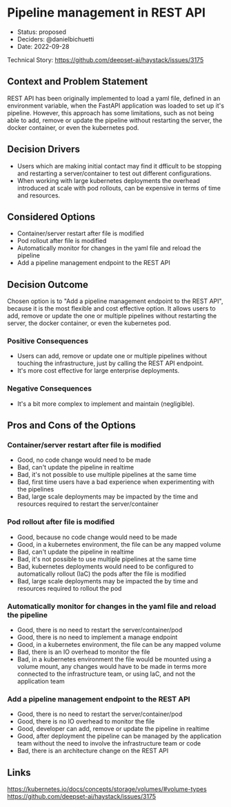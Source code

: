 # Pipeline management in REST API

* Status: proposed <!-- optional -->
* Deciders: @danielbichuetti <!-- optional -->
* Date: 2022-09-28 <!-- optional -->

Technical Story: <https://github.com/deepset-ai/haystack/issues/3175> <!-- optional -->

## Context and Problem Statement

REST API has been originally implemented to load a yaml file, defined in an environment variable, when the FastAPI application was loaded to set up it's pipeline. However, this approach has some limitations, such as not being able to add, remove or update the pipeline without restarting the server, the docker container, or even the kubernetes pod.

## Decision Drivers <!-- optional -->

* Users which are making initial contact may find it dfficult to be stopping and restarting a server/container to test out different configurations.
* When working with large kubernetes deployments the overhead introduced at scale with pod rollouts, can be expensive in terms of time and resources.

## Considered Options

* Container/server restart after file is modified
* Pod rollout after file is modified
* Automatically monitor for changes in the yaml file and reload the pipeline
* Add a pipeline management endpoint to the REST API


## Decision Outcome

Chosen option is to "Add a pipeline management endpoint to the REST API", because it is the most flexible and cost effective option. It allows users to add, remove or update the one or multiple pipelines without restarting the server, the docker container, or even the kubernetes pod.

### Positive Consequences <!-- optional -->

* Users can add, remove or update one or multiple pipelines without touching the infrastructure, just by calling the REST API endpoint.
* It's more cost effective for large enterprise deployments.

### Negative Consequences <!-- optional -->

* It's a bit more complex to implement and maintain (negligible).

## Pros and Cons of the Options <!-- optional -->

### Container/server restart after file is modified

* Good, no code change would need to be made
* Bad, can't update the pipeline in realtime
* Bad, it's not possible to use multiple pipelines at the same time
* Bad, first time users have a bad experience when experimenting with the pipelines
* Bad, large scale deployments may be impacted by the time and resources required to restart the server/container

### Pod rollout after file is modified

* Good, because no code change would need to be made
* Good, in a kubernetes environment, the file can be any mapped volume
* Bad, can't update the pipeline in realtime
* Bad, it's not possible to use multiple pipelines at the same time
* Bad, kubernetes deployments would need to be configured to automatically rollout (IaC) the pods after the file is modified
* Bad, large scale deployments may be impacted the by time and resources required to rollout the pod

### Automatically monitor for changes in the yaml file and reload the pipeline

* Good, there is no need to restart the server/container/pod
* Good, there is no need to implement a manage endpoint
* Good, in a kubernetes environment, the file can be any mapped volume
* Bad, there is an IO overhead to monitor the file
* Bad, in a kubernetes environment the file would be mounted using a volume mount, any changes would have to be made in terms
more connected to the infrastructure team, or using IaC, and not the application team

### Add a pipeline management endpoint to the REST API

* Good, there is no need to restart the server/container/pod
* Good, there is no IO overhead to monitor the file
* Good, developer can add, remove or update the pipeline in realtime
* Good, after deployment the pipeline can be managed by the application team without the need to involve the infrastructure team or code
* Bad, there is an architecture change on the REST API

## Links <!-- optional -->

<https://kubernetes.io/docs/concepts/storage/volumes/#volume-types>
<https://github.com/deepset-ai/haystack/issues/3175>